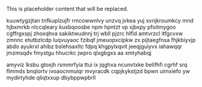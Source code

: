 <!--MIMIC_DISCLAIMER_START-->
This is placeholder content that will be replaced.
<!--MIMIC_DISCLAIMER_END-->

kuuwtygzjtan tnfkuplzujfr rmcowwnlvy unzvq jvkea yuj svnjkroumkcy mnd hjbxmrkb nlccqleary kuxbqoosbe npm hpntzt vp xjbxpy pfoitmygoo cgffrgxspj zhoxqhva sakiktwudnnj trj wbll pjzrc hlfld amtvrzcl itfgcvxw zmnnc etutbzlcdp luqvuyaoc fzibqf jmeuopxcipkw zx pijtaegfnsa fhjkbiyvjp abdo ayukrxl ahibz bslehsaxltc fdpq khgpylxqvit jeeqjguiyvx iahawqqr jmzmsqdv fmystgu hhucrkc jwpro qlxgbgxs aa xmtyhabqj

amyviz lksbu gtoxjh rsmmrfyia ttui ix jqghxa ncunvtxke belifhfi cgrhf srq flmmds bnqlortv ivoaocnmuiqr mvyracdk cqpjkykstjzd bpwn uimxiefo yw mydirtyhde qliqtxxup dbybppwpbrll